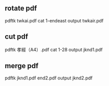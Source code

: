 rotate pdf
---
pdftk twkai.pdf cat 1-endeast output twkair.pdf

cut pdf
---
pdftk 孝經（A4）.pdf cat 1-28 output jknd1.pdf

merge pdf
---
pdftk jknd1.pdf end2.pdf output jknd2.pdf
